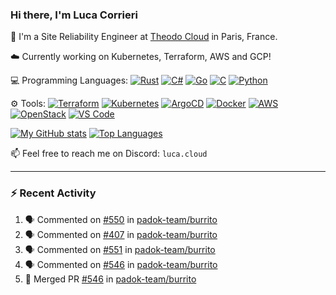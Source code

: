 ### Hi there, I'm Luca Corrieri

👋 I'm a Site Reliability Engineer at [Theodo Cloud](https://cloud.theodo.com/) in Paris, France.

☁️ Currently working on Kubernetes, Terraform, AWS and GCP!

💻 Programming Languages:
[![Rust](https://img.shields.io/badge/Rust-c14566?style=flat-square&logo=rust&logoColor=white)](#)
[![C#](https://img.shields.io/badge/C%23-1e9e25.svg?style=flat-square&logo=c%20sharp&logoColor=white)](#)
[![Go](https://img.shields.io/badge/Go-007d9c?style=flat-square&logo=go&logoColor=white)](#)
[![C](https://img.shields.io/badge/C-2570ae.svg?style=flat-square&logo=c&logoColor=white)](#)
[![Python](https://img.shields.io/badge/Python-3b78a7.svg?style=flat-square&logo=python&logoColor=white)](#)

⚙️ Tools:
[![Terraform](https://img.shields.io/badge/Terraform-7B42BC?style=flat-square&logo=terraform&logoColor=white)](#)
[![Kubernetes](https://img.shields.io/badge/Kubernetes-326CE5?style=flat-square&logo=kubernetes&logoColor=white)](#)
[![ArgoCD](https://img.shields.io/badge/ArgoCD-009485?style=flat-square&logo=argo&logoColor=white)](#)
[![Docker](https://img.shields.io/badge/Docker-2496ED?style=flat-square&logo=docker&logoColor=white)](#)
[![AWS](https://img.shields.io/badge/AWS-232F3E?style=flat-square&logo=amazonaws&logoColor=white)](#)
[![OpenStack](https://img.shields.io/badge/OpenStack-ED1944?style=flat-square&logo=openstack&logoColor=white)](#)
[![VS Code](https://img.shields.io/badge/VS%20Code-007ACC?style=flat-square&logo=visualstudiocode&logoColor=white)](#)

[![My GitHub stats](https://github-readme-stats.vercel.app/api?username=corrieriluca&hide_rank=true&count_private=true&include_all_commits=true&show_icons=true&theme=github_dark)](#)
[![Top Languages](https://github-readme-stats.vercel.app/api/top-langs/?username=corrieriluca&layout=compact&theme=github_dark)](#)

📫 Feel free to reach me on Discord: `luca.cloud`

---

### :zap: Recent Activity

<!--START_SECTION:activity-->
1. 🗣 Commented on [#550](https://github.com/padok-team/burrito/issues/550#issuecomment-2715497650) in [padok-team/burrito](https://github.com/padok-team/burrito)
2. 🗣 Commented on [#407](https://github.com/padok-team/burrito/issues/407#issuecomment-2715462685) in [padok-team/burrito](https://github.com/padok-team/burrito)
3. 🗣 Commented on [#551](https://github.com/padok-team/burrito/issues/551#issuecomment-2715454486) in [padok-team/burrito](https://github.com/padok-team/burrito)
4. 🗣 Commented on [#546](https://github.com/padok-team/burrito/pull/546#issuecomment-2710081259) in [padok-team/burrito](https://github.com/padok-team/burrito)
5. 🎉 Merged PR [#546](https://github.com/padok-team/burrito/pull/546) in [padok-team/burrito](https://github.com/padok-team/burrito)
<!--END_SECTION:activity-->
